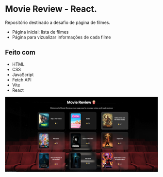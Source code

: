 # Movie Review - React.
Repositório destinado a desafio de página de filmes.
- Página inicial: lista de filmes
- Página para vizualizar informações de cada filme

## Feito com
- HTML
- CSS
- JavaScript
- Fetch API
- Vite
- React

![Preview](public/preview.png)